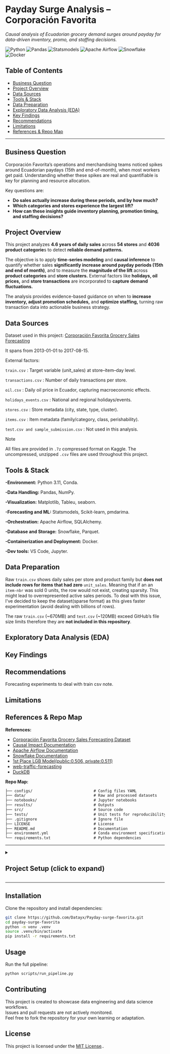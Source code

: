 # Payday Surge Analysis – Corporación Favorita
*Causal analysis of Ecuadorian grocery demand surges around payday for data-driven inventory, promo, and staffing decisions.*

![Python](https://img.shields.io/badge/Python-3.10-blue) 
![Pandas](https://img.shields.io/badge/Pandas-EDA-lightblue)
![Statsmodels](https://img.shields.io/badge/Statsmodels-CausalImpact-green)
![Apache Airflow](https://img.shields.io/badge/Airflow-Orchestration-orange)
![Snowflake](https://img.shields.io/badge/Snowflake-Data%20Warehouse-lightblue)
![Docker](https://img.shields.io/badge/Docker-Containerization-blue)


## Table of Contents
- [Business Question](#business-question)
- [Project Overview](#project-overview)
- [Data Sources](#data-sources)
- [Tools & Stack](#tools--stack)
- [Data Preparation](#data-preparation)
- [Exploratory Data Analysis (EDA)](#exploratory-data-analysis-eda)
- [Key Findings](#key-findings)
- [Recommendations](#recommendations)
- [Limitations](#limitations)
- [References & Repo Map](#references--repo-map)

---


## Business Question
Corporación Favorita’s operations and merchandising teams noticed spikes around Ecuadorian paydays (15th and end-of-month), when most workers get paid. 
Understanding whether these spikes are real and quantifiable is key for planning and resource allocation.  

Key questions are:
- **Do sales actually increase during these periods, and by how much?**  
- **Which categories and stores experience the largest lift?**  
- **How can these insights guide inventory planning, promotion timing, and staffing decisions?**


  
## Project Overview

This project analyzes **4.6 years of daily sales** across **54 stores** and **4036 product categorie**s to detect **reliable demand patterns.**

The objective is to apply **time-series modeling** and **causal inference** to quantify whether sales **significantly increase around payday periods (15th and end of month)**, and to measure the **magnitude of the lift** across **product categories** and **store clusters.** External factors like **holidays, oil prices,** and **store transactions** are incorporated to **capture demand fluctuations.**

The analysis provides evidence-based guidance on when to **increase inventory, adjust promotion schedules,** and **optimize staffing,** turning raw transaction data into actionable business strategy.


## Data Sources
Dataset used in this project: [Corporación Favorita Grocery Sales Forecasting](https://www.kaggle.com/competitions/favorita-grocery-sales-forecasting/data)

It spans from 2013-01-01 to 2017-08-15. 

External factors:

```train.csv``` : Target variable (unit_sales) at store–item–day level.

```transactions.csv``` : Number of daily transactions per store.

```oil.csv``` :  Daily oil price in Ecuador, capturing macroeconomic effects.

```holidays_events.csv``` :  National and regional holidays/events.

```stores.csv``` : Store metadata (city, state, type, cluster).

```items.csv``` : Item metadata (family/category, class, perishability).

```test.csv and sample_submission.csv``` : Not used in this analysis.


> [!NOTE]
> All files are provided in ``` .7z ``` compressed format on Kaggle. The uncompressed, unzipped ``` .csv ``` files are used throughout this project.


## Tools & Stack
**-Environment:** Python 3.11, Conda.

**-Data Handling:** Pandas, NumPy.

**-Visualization:** Matplotlib, Tableu, seaborn.

**-Forecasting and ML:** Statsmodels, Scikit-learn, pmdarima.

**-Orchestration:** Apache Airflow, SQLAlchemy.

**-Database and Storage:** Snowflake, Parquet.

**-Containerization and Deployment:** Docker.

**-Dev tools:** VS Code, Jupyter.

## Data Preparation
Raw ``` train.csv ``` shows daily sales per store and product family but **does not include rows for items that had zero** ```unit_sales```. Meaning that if an an ```item-nbr``` was sold 0 units, the row would not exist, creating sparsity. This might lead to overrepresented active sales periods.
To deal with this issue, I've decided to keep the dataset(sparse format) as this gives faster experimentation (avoid dealing with billions of rows).

The raw `train.csv` (~670MB) and `test.csv` (~120MB) exceed GitHub’s file size limits therefore they are **not included in this repository**.  


## Exploratory Data Analysis (EDA)

## Key Findings

## Recommendations
Forecasting experiments to deal with train csv note.

## Limitations

## References & Repo Map
**References:**
- [Corporación Favorita Grocery Sales Forecasting Dataset](https://www.kaggle.com/competitions/favorita-grocery-sales-forecasting)  
- [Causal Impact Documentation](https://google.github.io/CausalImpact/)  
- [Apache Airflow Documentation](https://airflow.apache.org/docs/)  
- [Snowflake Documentation](https://docs.snowflake.com/)
- [1st Place LGB Model(public:0.506, private:0.511)](https://www.kaggle.com/code/shixw125/1st-place-lgb-model-public-0-506-private-0-511)
- [web-traffic-forecasting](https://github.com/sjvasquez/web-traffic-forecasting/blob/master/cnn.py)
- [DuckDB](https://duckdb.org/docs/stable/sql/introduction)
  
**Repo Map:**
```markdown
├── configs/                           # Config files YAML 
├── data/                              # Raw and processed datasets
├── notebooks/                         # Jupyter notebooks 
├── results/                           # Outputs
├── src/                               # Source code
├── tests/                             # Unit tests for reproducibility and validation
├── .gitignore                         # Ignore file
├── LICENSE                            # License
├── README.md                          # Documentation
├── environment.yml                    # Conda environment specification
└── requirements.txt                   # Python dependencies
```

---

<details>
<summary><h2> Project Setup (click to expand)</h2></summary>

- [Installation](#installation)
- [Usage](#usage)
- [Contributing](#contributing)
- [License](#license)

</details>


---

 ## Installation
Clone the repository and install dependencies:

```bash
git clone https://github.com/Datayx/Payday-surge-favorita.git
cd payday-surge-favorita
python -m venv .venv
source .venv/bin/activate      
pip install -r requirements.txt

```


 ## Usage
Run the full pipeline:

```bash
python scripts/run_pipeline.py
```

 ## Contributing
This project is created to showcase data engineering and data science workflows.  
Issues and pull requests are not actively monitored.  
Feel free to fork the repository for your own learning or adaptation.


 ## License
This project is licensed under the [MIT License](./LICENSE)..

